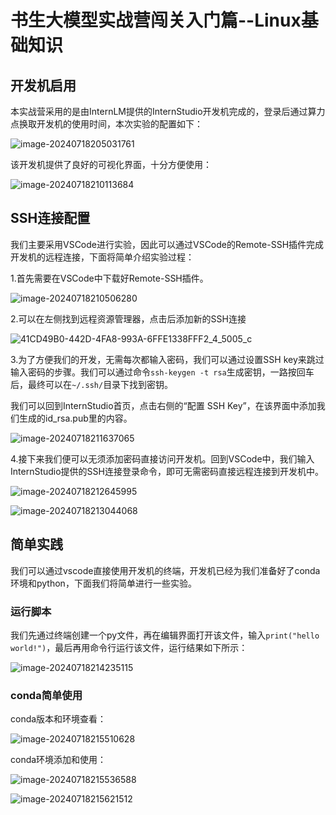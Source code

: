 # 书生大模型实战营闯关入门篇--Linux基础知识

## 开发机启用

本实战营采用的是由InternLM提供的InternStudio开发机完成的，登录后通过算力点换取开发机的使用时间，本次实验的配置如下：

![image-20240718205031761](https://s2.loli.net/2024/07/18/f1aoGzxyRZk8lXY.png)

该开发机提供了良好的可视化界面，十分方便使用：

![image-20240718210113684](https://s2.loli.net/2024/07/18/hWk6yOXGRvMQPVn.png)

## SSH连接配置

我们主要采用VSCode进行实验，因此可以通过VSCode的Remote-SSH插件完成开发机的远程连接，下面将简单介绍实验过程：

1.首先需要在VSCode中下载好Remote-SSH插件。

![image-20240718210506280](https://s2.loli.net/2024/07/18/wTP9fDvRY3CoJns.png)

2.可以在左侧找到远程资源管理器，点击后添加新的SSH连接

![41CD49B0-442D-4FA8-993A-6FFE1338FFF2_4_5005_c](https://s2.loli.net/2024/07/18/zJ8uNlnqkbdo5St.jpg)

3.为了方便我们的开发，无需每次都输入密码，我们可以通过设置SSH key来跳过输入密码的步骤。我们可以通过命令`ssh-keygen -t rsa`生成密钥，一路按回车后，最终可以在`~/.ssh/`目录下找到密钥。

我们可以回到InternStudio首页，点击右侧的“配置 SSH Key”，在该界面中添加我们生成的id_rsa.pub里的内容。

![image-20240718211637065](https://s2.loli.net/2024/07/18/RF3zIpb9miVMh6Z.png)

4.接下来我们便可以无须添加密码直接访问开发机。回到VSCode中，我们输入InternStudio提供的SSH连接登录命令，即可无需密码直接远程连接到开发机中。

![image-20240718212645995](https://s2.loli.net/2024/07/18/veVyfLOXCtpnDGb.png)

![image-20240718213044068](https://s2.loli.net/2024/07/18/iRSduq569WZgVwc.png)

## 简单实践

我们可以通过vscode直接使用开发机的终端，开发机已经为我们准备好了conda环境和python，下面我们将简单进行一些实验。

### 运行脚本

我们先通过终端创建一个py文件，再在编辑界面打开该文件，输入`print("hello world!")`，最后再用命令行运行该文件，运行结果如下所示：

![image-20240718214235115](https://s2.loli.net/2024/07/18/QibpUjZM5cw6qz1.png)

### conda简单使用

conda版本和环境查看：

![image-20240718215510628](https://s2.loli.net/2024/07/18/WBMnzuhFek78x1q.png)

conda环境添加和使用：

![image-20240718215536588](https://s2.loli.net/2024/07/18/2ZSd1vqQJCBGnWK.png)

![image-20240718215621512](https://s2.loli.net/2024/07/18/pk23hxIyYRPuSHJ.png)